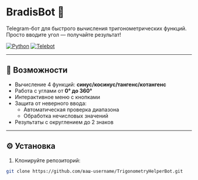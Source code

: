 # BradisBot 📐

Telegram-бот для быстрого вычисления тригонометрических функций. Просто вводите угол — получайте результат!

[![Python](https://img.shields.io/badge/Python-3.10%2B-blue?logo=python)](https://www.python.org/)
[![Telebot](https://img.shields.io/badge/pyTelegramBotAPI-4.x-blue?logo=telegram)](https://github.com/eternnoir/pyTelegramBotAPI)

---

## 🚀 Возможности
- Вычисление 4 функций: **синус/косинус/тангенс/котангенс**
- Работа с углами от **0° до 360°**
- Интерактивное меню с кнопками
- Защита от неверного ввода:
  - Автоматическая проверка диапазона
  - Обработка нечисловых значений
- Результаты с округлением до 2 знаков

---

## ⚙️ Установка
1. Клонируйте репозиторий:
```bash
git clone https://github.com/ваш-username/TrigonometryHelperBot.git
